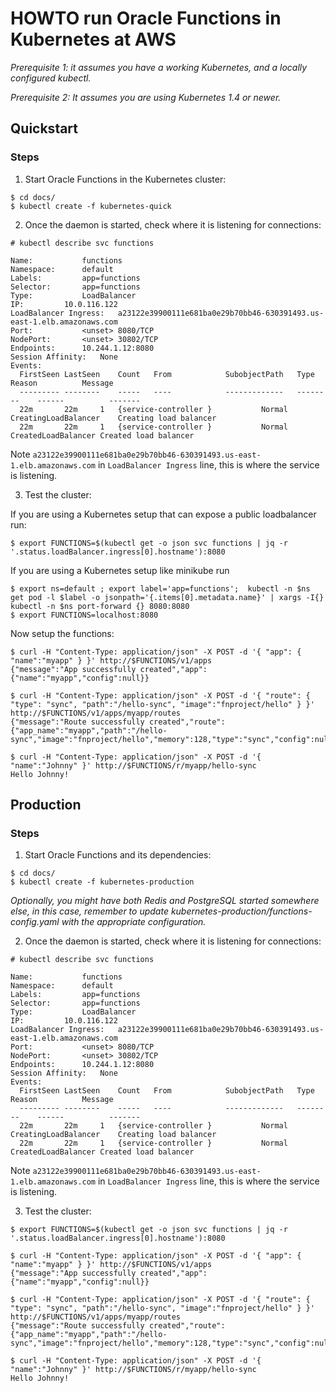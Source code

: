 # HOWTO run Oracle Functions in Kubernetes at AWS

*Prerequisite 1: it assumes you have a working Kubernetes, and a locally configured kubectl.*

*Prerequisite 2: It assumes you are using Kubernetes 1.4 or newer.*


## Quickstart

### Steps

1. Start Oracle Functions in the Kubernetes cluster:
```ShellSession
$ cd docs/
$ kubectl create -f kubernetes-quick
```

2. Once the daemon is started, check where it is listening for connections:

```ShellSession
# kubectl describe svc functions

Name:			functions
Namespace:		default
Labels:			app=functions
Selector:		app=functions
Type:			LoadBalancer
IP:			10.0.116.122
LoadBalancer Ingress:	a23122e39900111e681ba0e29b70bb46-630391493.us-east-1.elb.amazonaws.com
Port:			<unset>	8080/TCP
NodePort:		<unset>	30802/TCP
Endpoints:		10.244.1.12:8080
Session Affinity:	None
Events:
  FirstSeen	LastSeen	Count	From			SubobjectPath	Type		Reason			Message
  ---------	--------	-----	----			-------------	--------	------			-------
  22m		22m		1	{service-controller }			Normal		CreatingLoadBalancer	Creating load balancer
  22m		22m		1	{service-controller }			Normal		CreatedLoadBalancer	Created load balancer

```

Note `a23122e39900111e681ba0e29b70bb46-630391493.us-east-1.elb.amazonaws.com` in `LoadBalancer Ingress` line, this is where the service is listening.

3. Test the cluster:

If you are using a Kubernetes setup that can expose a public loadbalancer run:
```ShellSession
$ export FUNCTIONS=$(kubectl get -o json svc functions | jq -r '.status.loadBalancer.ingress[0].hostname'):8080
```

If you are using a Kubernetes setup like minikube run
```ShellSession
$ export ns=default ; export label='app=functions';  kubectl -n $ns get pod -l $label -o jsonpath='{.items[0].metadata.name}' | xargs -I{} kubectl -n $ns port-forward {} 8080:8080
$ export FUNCTIONS=localhost:8080
```

Now setup the functions:

```ShellSession
$ curl -H "Content-Type: application/json" -X POST -d '{ "app": { "name":"myapp" } }' http://$FUNCTIONS/v1/apps
{"message":"App successfully created","app":{"name":"myapp","config":null}}

$ curl -H "Content-Type: application/json" -X POST -d '{ "route": { "type": "sync", "path":"/hello-sync", "image":"fnproject/hello" } }' http://$FUNCTIONS/v1/apps/myapp/routes
{"message":"Route successfully created","route":{"app_name":"myapp","path":"/hello-sync","image":"fnproject/hello","memory":128,"type":"sync","config":null}}

$ curl -H "Content-Type: application/json" -X POST -d '{ "name":"Johnny" }' http://$FUNCTIONS/r/myapp/hello-sync
Hello Johnny!
```

## Production

### Steps

1. Start Oracle Functions and its dependencies:
```ShellSession
$ cd docs/
$ kubectl create -f kubernetes-production
```

*Optionally, you might have both Redis and PostgreSQL started somewhere else, in this case, remember to update kubernetes-production/functions-config.yaml with the appropriate configuration.*

2. Once the daemon is started, check where it is listening for connections:

```ShellSession
# kubectl describe svc functions

Name:			functions
Namespace:		default
Labels:			app=functions
Selector:		app=functions
Type:			LoadBalancer
IP:			10.0.116.122
LoadBalancer Ingress:	a23122e39900111e681ba0e29b70bb46-630391493.us-east-1.elb.amazonaws.com
Port:			<unset>	8080/TCP
NodePort:		<unset>	30802/TCP
Endpoints:		10.244.1.12:8080
Session Affinity:	None
Events:
  FirstSeen	LastSeen	Count	From			SubobjectPath	Type		Reason			Message
  ---------	--------	-----	----			-------------	--------	------			-------
  22m		22m		1	{service-controller }			Normal		CreatingLoadBalancer	Creating load balancer
  22m		22m		1	{service-controller }			Normal		CreatedLoadBalancer	Created load balancer

```

Note `a23122e39900111e681ba0e29b70bb46-630391493.us-east-1.elb.amazonaws.com` in `LoadBalancer Ingress` line, this is where the service is listening.

3. Test the cluster:

```ShellSession
$ export FUNCTIONS=$(kubectl get -o json svc functions | jq -r '.status.loadBalancer.ingress[0].hostname'):8080

$ curl -H "Content-Type: application/json" -X POST -d '{ "app": { "name":"myapp" } }' http://$FUNCTIONS/v1/apps
{"message":"App successfully created","app":{"name":"myapp","config":null}}

$ curl -H "Content-Type: application/json" -X POST -d '{ "route": { "type": "sync", "path":"/hello-sync", "image":"fnproject/hello" } }' http://$FUNCTIONS/v1/apps/myapp/routes
{"message":"Route successfully created","route":{"app_name":"myapp","path":"/hello-sync","image":"fnproject/hello","memory":128,"type":"sync","config":null}}

$ curl -H "Content-Type: application/json" -X POST -d '{ "name":"Johnny" }' http://$FUNCTIONS/r/myapp/hello-sync
Hello Johnny!
```
